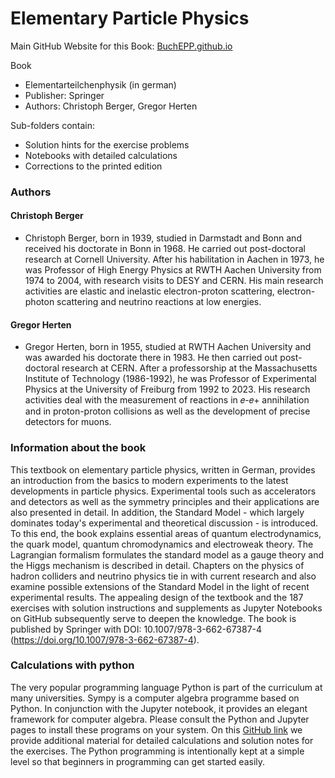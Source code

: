 # Elementary Particle Physics

Main GitHub Website for this Book: [BuchEPP.github.io](https://buchepp.github.io)

Book
- Elementarteilchenphysik (in german)
- Publisher: Springer
- Authors: Christoph Berger, Gregor Herten 

Sub-folders contain:
- Solution hints for the exercise problems
- Notebooks with detailed calculations
- Corrections to the printed edition
 
### Authors
#### Christoph Berger
- Christoph Berger, born in 1939, studied in Darmstadt and Bonn and received his doctorate in Bonn in 1968. He carried out post-doctoral research at Cornell University. After his habilitation in Aachen in 1973, he was Professor of High Energy Physics at RWTH Aachen University from 1974 to 2004, with research visits to DESY and CERN. His main research activities are elastic and inelastic electron-proton scattering, electron-photon scattering and neutrino reactions at low energies.

#### Gregor Herten 
- Gregor Herten, born in 1955, studied at RWTH Aachen University and was awarded his doctorate there in 1983. He then carried out post-doctoral research at CERN. After a professorship at the Massachusetts Institute of Technology (1986-1992), he was Professor of Experimental Physics at the University of Freiburg from 1992 to 2023. His research activities deal with the measurement of reactions in 𝑒-𝑒+ annihilation and in proton-proton collisions as well as the development of precise detectors for muons.

### Information about the book 
This textbook on elementary particle physics, written in German, provides an introduction from the basics to modern experiments to the latest developments in particle physics. Experimental tools such as accelerators and detectors as well as the symmetry principles and their applications are also presented in detail. In addition, the Standard Model - which largely dominates today's experimental and theoretical discussion - is introduced. To this end, the book explains essential areas of quantum electrodynamics, the quark model, quantum chromodynamics and electroweak theory. The Lagrangian formalism formulates the standard model as a gauge theory and the Higgs mechanism is described in detail. Chapters on the physics of hadron colliders and neutrino physics tie in with current research and also examine possible extensions of the Standard Model in the light of recent experimental results. The appealing design of the textbook and the 187 exercises with solution instructions and supplements as Jupyter Notebooks on GitHub subsequently serve to deepen the knowledge.
The book is published by Springer with DOI: 10.1007/978-3-662-67387-4 (https://doi.org/10.1007/978-3-662-67387-4).

### Calculations with python
The very popular programming language Python is part of the curriculum at many universities. Sympy is a computer algebra programme based on Python. In conjunction with the Jupyter notebook, it provides an elegant framework for computer algebra. Please consult the Python and Jupyter pages to install these programs on your system. On this [GitHub link](https://github.com/BuchEPP/Buch) we provide additional material for detailed calculations and solution notes for the exercises. The Python programming is intentionally kept at a simple level so that beginners in programming can get started easily.  
